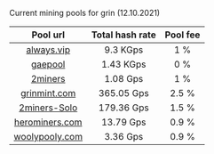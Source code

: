 Current mining pools for grin (12.10.2021)

**Pool url**|  Total hash rate |  Pool fee      
:-----:|:-----:|:-----:|
[always.vip](http://pool.always.vip/) | 9.3 KGps| 1 %
[gaepool](https://gaeapool.com/) | 1.43 KGps | 0 %
[2miners](https://grin.2miners.com/)| 1.08  Gps| 1 %
[grinmint.com](https://grinmint.com/) | 365.05 Gps |  2.5 %
[2miners-Solo](https://solo-grin.2miners.com/) | 179.36 Gps | 1.5 %
[herominers.com](https://grin.herominers.com/) | 13.79 Gps | 0.9 % 
[woolypooly.com](https://woolypooly.com/coin/grin) | 3.36 Gps | 0.9 %
